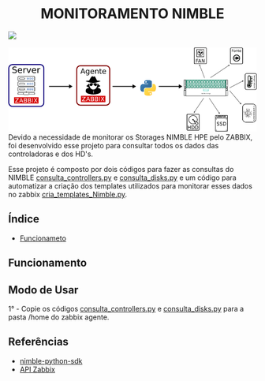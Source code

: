 <h1 align="center">MONITORAMENTO NIMBLE</h1>
<p>
<img src="http://img.shields.io/static/v1?label=STATUS&message=EM%20DESENVOLVIMENTO&color=GREEN&style=for-the-badge"/>
</p>   

![Monitoramento Nimble](doc/imagens/Monitoramento_Nimble.png)
Devido a necessidade de monitorar os Storages NIMBLE HPE pelo ZABBIX, foi desenvolvido esse projeto para consultar todos os dados das controladoras e dos HD's.

Esse projeto é composto por dois códigos para fazer as consultas do NIMBLE [consulta_controllers.py](cod/Nimble/consulta_controllers.py) e [consulta_disks.py](cod/Nimble/consulta_disks.py) e um código para automatizar a criação dos templates utilizados para monitorar esses dados no zabbix [cria_templates_Nimble.py](cod/Zabbix/cria_templates_Nimble.py). 

## Índice
* [Funcionameto](#funcionameto)

## Funcionamento


## Modo de Usar 

1° - Copie os códigos [consulta_controllers.py](cod/Nimble/consulta_controllers.py) e [consulta_disks.py](cod/Nimble/consulta_disks.py) para a pasta /home do zabbix agente. 


## Referências 

- [nimble-python-sdk](https://github.com/hpe-storage/nimble-python-sdk)
- [API Zabbix](https://www.zabbix.com/documentation/current/en/manual/api)